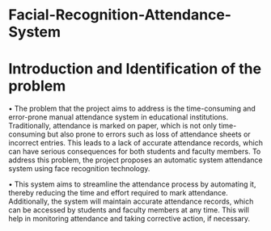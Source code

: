 # Facial-Recognition-Attendance-System

# Introduction and Identification of the problem

•	The problem that the project aims to address is the time-consuming and error-prone manual attendance system in educational institutions. Traditionally, attendance is marked on paper, which is not only time-consuming but also prone to errors such as loss of attendance sheets or incorrect entries. This leads to a lack of accurate attendance records, which can have serious consequences for both students and faculty members. To address this problem, the project proposes an automatic system attendance system using face recognition technology. 

•	This system aims to streamline the attendance process by automating it, thereby reducing the time and effort required to mark attendance. Additionally, the system will maintain accurate attendance records, which can be accessed by students and faculty members at any time. This will help in monitoring attendance and taking corrective action, if necessary.
